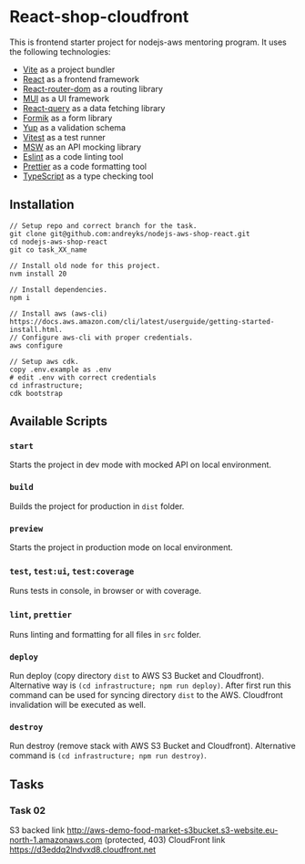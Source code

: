 # React-shop-cloudfront

This is frontend starter project for nodejs-aws mentoring program. It uses the following technologies:

- [Vite](https://vitejs.dev/) as a project bundler
- [React](https://beta.reactjs.org/) as a frontend framework
- [React-router-dom](https://reactrouterdotcom.fly.dev/) as a routing library
- [MUI](https://mui.com/) as a UI framework
- [React-query](https://react-query-v3.tanstack.com/) as a data fetching library
- [Formik](https://formik.org/) as a form library
- [Yup](https://github.com/jquense/yup) as a validation schema
- [Vitest](https://vitest.dev/) as a test runner
- [MSW](https://mswjs.io/) as an API mocking library
- [Eslint](https://eslint.org/) as a code linting tool
- [Prettier](https://prettier.io/) as a code formatting tool
- [TypeScript](https://www.typescriptlang.org/) as a type checking tool

## Installation
```shell
// Setup repo and correct branch for the task.
git clone git@github.com:andreyks/nodejs-aws-shop-react.git
cd nodejs-aws-shop-react
git co task_XX_name

// Install old node for this project.
nvm install 20

// Install dependencies.
npm i

// Install aws (aws-cli) https://docs.aws.amazon.com/cli/latest/userguide/getting-started-install.html.
// Configure aws-cli with proper credentials.
aws configure

// Setup aws cdk.
copy .env.example as .env
# edit .env with correct credentials
cd infrastructure;
cdk bootstrap
```

## Available Scripts

### `start`

Starts the project in dev mode with mocked API on local environment.

### `build`

Builds the project for production in `dist` folder.

### `preview`

Starts the project in production mode on local environment.

### `test`, `test:ui`, `test:coverage`

Runs tests in console, in browser or with coverage.

### `lint`, `prettier`

Runs linting and formatting for all files in `src` folder.

### `deploy`

Run deploy (copy directory `dist` to AWS S3 Bucket and Cloudfront). Alternative way is `(cd infrastructure; npm run deploy)`.
After first run this command can be used for syncing directory `dist` to the AWS. Cloudfront invalidation will be executed as well.

### `destroy`

Run destroy (remove stack with AWS S3 Bucket and Cloudfront). Alternative command is `(cd infrastructure; npm run destroy)`.

## Tasks

### Task 02

S3 backed link http://aws-demo-food-market-s3bucket.s3-website.eu-north-1.amazonaws.com (protected, 403)
CloudFront link https://d3eddq2lndvxd8.cloudfront.net
